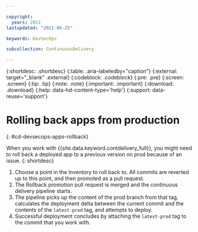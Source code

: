 ```yaml
---

copyright:
  years: 2021
lastupdated: "2021-06-25"

keywords: DevSecOps

subcollection: ContinuousDelivery

---
```


{:shortdesc: .shortdesc}
{:table: .aria-labeledby="caption"}
{:external: target="_blank" .external}
{:codeblock: .codeblock}
{:pre: .pre}
{:screen: .screen}
{:tip: .tip}
{:note: .note}
{:important: .important}
{:download: .download}
{:help: data-hd-content-type='help'}
{:support: data-reuse='support'}

# Rolling back apps from production
{: #cd-devsecops-apps-rollback}

When you work with {{site.data.keyword.contdelivery_full}}, you might need to roll back a deployed app to a previous version on prod because of an issue.
{: shortdesc}

1.  Choose a point in the Inventory to roll back to. All commits are reverted up to this point, and then promoted as a pull request.
2. The Rollback promotion pull request is merged and the continuous delivery pipeline starts.
3. The pipeline picks up the content of the prod branch from that tag, calculates the deployment delta between the current commit and the contents of the `latest-prod` tag, and attempts to deploy.
4. Successful deployment concludes by attaching the `latest-prod` tag to the commit that you work with.
